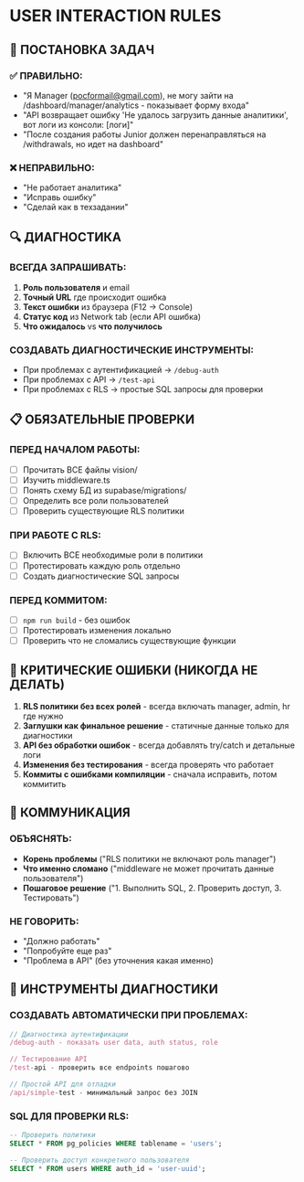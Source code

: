 # USER INTERACTION RULES

## 🎯 ПОСТАНОВКА ЗАДАЧ

### ✅ ПРАВИЛЬНО:
- "Я Manager (pocformail@gmail.com), не могу зайти на /dashboard/manager/analytics - показывает форму входа"
- "API возвращает ошибку 'Не удалось загрузить данные аналитики', вот логи из консоли: [логи]"
- "После создания работы Junior должен перенаправляться на /withdrawals, но идет на dashboard"

### ❌ НЕПРАВИЛЬНО:
- "Не работает аналитика"
- "Исправь ошибку"
- "Сделай как в техзадании"

## 🔍 ДИАГНОСТИКА

### ВСЕГДА ЗАПРАШИВАТЬ:
1. **Роль пользователя** и email
2. **Точный URL** где происходит ошибка
3. **Текст ошибки** из браузера (F12 → Console)
4. **Статус код** из Network tab (если API ошибка)
5. **Что ожидалось** vs **что получилось**

### СОЗДАВАТЬ ДИАГНОСТИЧЕСКИЕ ИНСТРУМЕНТЫ:
- При проблемах с аутентификацией → `/debug-auth`
- При проблемах с API → `/test-api` 
- При проблемах с RLS → простые SQL запросы для проверки

## 📋 ОБЯЗАТЕЛЬНЫЕ ПРОВЕРКИ

### ПЕРЕД НАЧАЛОМ РАБОТЫ:
- [ ] Прочитать ВСЕ файлы vision/
- [ ] Изучить middleware.ts
- [ ] Понять схему БД из supabase/migrations/
- [ ] Определить все роли пользователей
- [ ] Проверить существующие RLS политики

### ПРИ РАБОТЕ С RLS:
- [ ] Включить ВСЕ необходимые роли в политики
- [ ] Протестировать каждую роль отдельно
- [ ] Создать диагностические SQL запросы

### ПЕРЕД КОММИТОМ:
- [ ] `npm run build` - без ошибок
- [ ] Протестировать изменения локально
- [ ] Проверить что не сломались существующие функции

## 🚨 КРИТИЧЕСКИЕ ОШИБКИ (НИКОГДА НЕ ДЕЛАТЬ)

1. **RLS политики без всех ролей** - всегда включать manager, admin, hr где нужно
2. **Заглушки как финальное решение** - статичные данные только для диагностики
3. **API без обработки ошибок** - всегда добавлять try/catch и детальные логи
4. **Изменения без тестирования** - всегда проверять что работает
5. **Коммиты с ошибками компиляции** - сначала исправить, потом коммитить

## 💬 КОММУНИКАЦИЯ

### ОБЪЯСНЯТЬ:
- **Корень проблемы** ("RLS политики не включают роль manager")
- **Что именно сломано** ("middleware не может прочитать данные пользователя")
- **Пошаговое решение** ("1. Выполнить SQL, 2. Проверить доступ, 3. Тестировать")

### НЕ ГОВОРИТЬ:
- "Должно работать"
- "Попробуйте еще раз"
- "Проблема в API" (без уточнения какая именно)

## 🔧 ИНСТРУМЕНТЫ ДИАГНОСТИКИ

### СОЗДАВАТЬ АВТОМАТИЧЕСКИ ПРИ ПРОБЛЕМАХ:
```typescript
// Диагностика аутентификации
/debug-auth - показать user data, auth status, role

// Тестирование API
/test-api - проверить все endpoints пошагово

// Простой API для отладки
/api/simple-test - минимальный запрос без JOIN
```

### SQL ДЛЯ ПРОВЕРКИ RLS:
```sql
-- Проверить политики
SELECT * FROM pg_policies WHERE tablename = 'users';

-- Проверить доступ конкретного пользователя
SELECT * FROM users WHERE auth_id = 'user-uuid';
```
